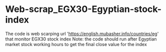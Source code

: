 # Web-scrap_EGX30-Egyptian-stock-index
The code is web scarping url 'https://english.mubasher.info/countries/eg' that monitor EGX30 stock index
Note: the code should run after Egyptian market stock working hours to get the final close value for the index

